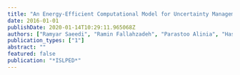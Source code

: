 ```yaml
---
title: "An Energy-Efficient Computational Model for Uncertainty Management in Dynamically Changing Networked Wearables"
date: 2016-01-01
publishDate: 2020-01-14T10:29:11.965068Z
authors: ["Ramyar Saeedi", "Ramin Fallahzadeh", "Parastoo Alinia", "Hassan Ghasemzadeh"]
publication_types: ["1"]
abstract: ""
featured: false
publication: "*ISLPED*"
---
```


